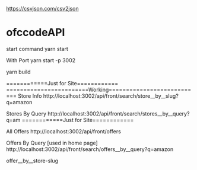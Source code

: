 https://csvjson.com/csv2json

# ofccodeAPI
start command
yarn start

With Port
yarn start -p 3002

yarn build


============Just for Site============
========================Working===========================
Store Info
http://localhost:3002/api/front/search/store__by__slug?q=amazon

Stores By Query
http://localhost:3002/api/front/search/stores__by__query?q=am
============Just for Site============






All Offers
http://localhost:3002/api/front/offers

Offers By Query [used in home page] 
http://localhost:3002/api/front/search/offers__by__query?q=amazon

offer__by__store-slug
<!-- http://localhost:3002/api/front/offers/offer__by__store-slug?q=amazon ->







============Just for Site============
keywords
http://localhost:3002/api/front/keywords

kws__by__slug
http://localhost:3002/api/front/search/kws__by__slug?q=tata-cliq-200-coupon-code

kws__by__query
http://localhost:3002/api/front/search/kws__by__query?q=tata






flipkart__offers - flipkart API
http://localhost:3002/api/front/directPartners/flipkart__offers

flipkart Category Feeds- flipkart API
http://localhost:3002/api/front/directPartners/flipkart__offers?q=getCategoryFeed

flipkart productfeeds- flipkart API
http://localhost:3002/api/front/directPartners/flipkart__offers?q=getProductsFeed

flipkart specific category- flipkart API
http://localhost:3002/api/front/directPartners/flipkart__offers?q=getCategoryFeed&catName=food_nutrition



Direct Offers from stores-- flipkart API
http://localhost:3002/api/front/directPartners/directOffers?q=flipkart




#todo
1. Amazon Popular Products
2. Amazon All/Popular Categories
3. Amazon Flash Sale Data
4. Share on Social Media/Twitter/Pinteest





/stores/ -> stores__data.js
